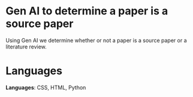 # Gen AI to determine a paper is a source paper
 Using Gen AI we determine whether or not a paper is a source paper or a literature review. 

# Languages 
**Languages**: CSS, HTML, Python
